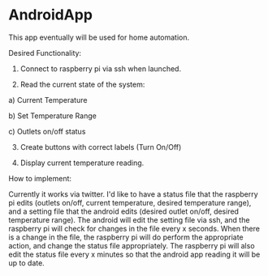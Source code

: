 # AndroidApp

This app eventually will be used for home automation.

Desired Functionality:

1. Connect to raspberry pi via ssh when launched.

2. Read the current state of the system:

  a) Current Temperature

  b) Set Temperature Range

  c) Outlets on/off status

3. Create buttons with correct labels (Turn On/Off)

4. Display current temperature reading.

How to implement:

Currently it works via twitter.  I'd like to have a status file that the raspberry pi edits (outlets on/off,
current temperature, desired temperature range), and a setting file that the android edits (desired outlet 
on/off, desired temperature range).  The android will edit the setting file via ssh, and the raspberry pi will
check for changes in the file every x seconds.  When there is a change in the file, the raspberry pi will do 
perform the appropriate action, and change the status file appropriately.  The raspberry pi will also edit the
status file every x minutes so that the android app reading it will be up to date.
